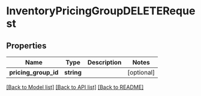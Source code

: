 # InventoryPricingGroupDELETERequest

## Properties
Name | Type | Description | Notes
------------ | ------------- | ------------- | -------------
**pricing_group_id** | **string** |  | [optional] 

[[Back to Model list]](../README.md#documentation-for-models) [[Back to API list]](../README.md#documentation-for-api-endpoints) [[Back to README]](../README.md)


